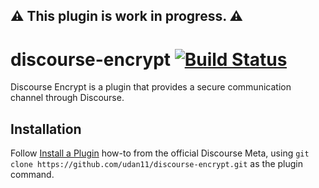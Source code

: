 ## :warning: This plugin is work in progress. :warning:

# discourse-encrypt [![Build Status](https://travis-ci.org/udan11/discourse-encrypt.svg?branch=master)](https://travis-ci.org/udan11/discourse-encrypt)

Discourse Encrypt is a plugin that provides a secure communication channel
through Discourse.

## Installation

Follow [Install a Plugin](https://meta.discourse.org/t/install-a-plugin/19157)
how-to from the official Discourse Meta, using `git clone https://github.com/udan11/discourse-encrypt.git`
as the plugin command.
